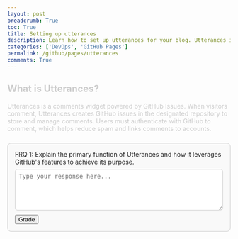 ```yaml
---
layout: post
breadcrumb: True
toc: True
title: Setting up utterances
description: Learn how to set up utterances for your blog. Utterances is a tool that allows you to have comments on your blog posts.
categories: ['DevOps', 'GitHub Pages']
permalink: /github/pages/utterances
comments: True
---
```


<div class="lesson-part" data-part="1" style="display:block; color: #ccc;">

<h2>What is Utterances?</h2>

Utterances is a comments widget powered by GitHub Issues. When visitors comment, Utterances creates GitHub issues in the designated repository to store and manage comments. Users must authenticate with GitHub to comment, which helps reduce spam and links comments to accounts.

<div class="frq-box" data-frq-id="1" style="border:1px solid #ccc; padding:1rem; border-radius:8px; margin:1.5rem 0; background:#f9f9f9; box-sizing:border-box; overflow:auto; word-wrap:break-word; white-space:normal; color: #222;">
    FRQ 1:
    Explain the primary function of Utterances and how it leverages GitHub's features to achieve its purpose.
    <textarea rows="5" placeholder="Type your response here..." style="width:100%; border-radius:6px; border:1px solid #ccc; padding:0.5rem; margin-top:0.5rem; background:#fff; color:#222; box-sizing:border-box;"></textarea>
    <button class="grade-button" style="margin-top: 10px;">Grade</button>
    <div class="feedback-box" style="margin-top:1rem; padding:0.8rem; border-radius:8px; background:#ecf0f1; border:1px solid #bdc3c7; color:#1a4d1a; display:none;"></div>
</div>
</div>


<div class="lesson-part" data-part="2" style="display:none; color: #ccc;">

<h2>How to Install Utterances</h2>

<p>Follow these steps to install Utterances on your repository:</p>
<ul>
  <li>Visit the Utterances GitHub App page and click "Install".</li>
  <li>Select the repository or grant access to all repositories as needed.</li>
  <li>Configure the app's permissions (issues access is required).</li>
</ul>

<h3>Usage Snippet (HTML include)</h3>

Place this script in an include (e.g., `_includes/utterances.html`) or directly in your post layout to enable comments:

<pre><code>&lt;script src="https://utteranc.es/client.js"
    repo="OWNER/REPO"
    issue-term="title"
    label="blogpost-comment"
    theme="github-light"
    crossorigin="anonymous"
async&gt;
&lt;/script&gt;</code></pre>

<div class="frq-box" data-frq-id="2" style="border:1px solid #ccc; padding:1rem; border-radius:8px; margin:1.5rem 0; background:#f9f9f9; box-sizing:border-box; overflow:auto; word-wrap:break-word; white-space:normal0; color: #222;">
    FRQ 2:
    A student reports that Utterances works locally but not on the live GitHub Pages site. What is the likely cause and fix?
    <textarea rows="5" placeholder="Type your response here..." style="width:100%; border-radius:6px; border:1px solid #ccc; padding:0.5rem; margin-top:0.5rem; background:#fff; color:#222; box-sizing:border-box;"></textarea>
    <button class="grade-button" style="margin-top: 10px;">Grade</button>
    <div class="feedback-box" style="margin-top:1rem; padding:0.8rem; border-radius:8px; background:#ecf0f1; border:1px solid #bdc3c7; color:#1a4d1a; display:none;"></div>
</div>
</div>

<div class="lesson-part" data-part="3" style="display:none; color: #ccc;">

<h2>Troubleshooting</h2>

<p>Common issues:</p>
<ul>
  <li>Utterances creates issues only if the configured repository has issue creation enabled.</li>
  <li>Make sure the <code>repo</code> attribute in the snippet points to the correct repository (owner/name).</li>
  <li>On GitHub Pages, ensure the page is deployed (not just local). If using Actions, confirm the deployment is successful.</li>
</ul>

<div class="frq-box" data-frq-id="3" style="border:1px solid #ccc; padding:1rem; border-radius:8px; margin:1.5rem 0; background:#f9f9f9; box-sizing:border-box; overflow:auto; word-wrap:break-word; white-space:normal; color: #222;">
    FRQ 3:
    List two checks you would perform if Utterances fails to create issues on the live site.
    <textarea rows="5" placeholder="Type your response here..." style="width:100%; border-radius:6px; border:1px solid #ccc; padding:0.5rem; margin-top:0.5rem; background:#fff; color:#222; box-sizing:border-box;"></textarea>
    <button class="grade-button" style="margin-top: 10px;">Grade</button>
    <div class="feedback-box" style="margin-top:1rem; padding:0.8rem; border-radius:8px; background:#ecf0f1; border:1px solid #bdc3c7; color:#1a4d1a; display:none;"></div>
</div>
</div>

<script>
    const FRQ_QUESTIONS = {
        '1': "Explain the primary function of Utterances and how it leverages GitHub's features to achieve its purpose.",
        '2': "A student reports that Utterances works locally but not on the live GitHub Pages site. What is the likely cause and fix?",
        '3': "List two checks you would perform if Utterances fails to create issues on the live site."
    };
    const gradeButtons = document.querySelectorAll('.grade-button');
    gradeButtons.forEach(button => {
        button.addEventListener('click', async () => {
            const frqBox = button.closest('.frq-box');
            const frqId = frqBox.dataset.frqId;
            const questionText = FRQ_QUESTIONS[frqId];
            const studentResponseTextArea = frqBox.querySelector('textarea');
            const feedbackBox = frqBox.querySelector('.feedback-box');
            const studentResponse = studentResponseTextArea.value.trim();
            if (!studentResponse) {
                showModal("Please enter your response before submitting.");
                return;
            }
            // Show loading state
            button.disabled = true;
            feedbackBox.style.display = 'block';
            feedbackBox.innerHTML = '<div class="flex items-center space-x-2"><div class="loading-spinner"></div><span>Grading...</span></div>';
            try {
                const systemPrompt = `
                    You are an expert tutor grading a student's answer to a free-response question about Jekyll and Liquid.
                    Your task is to:
                    1. Determine a grade for the student's response based on the following 1-5 scale:
                        - 5: The answer addresses all parts of the question and is detailed and comprehensive.
                        - 4: The answer is correct and addresses most parts of the question.
                        - 3: The answer is correct but may be incomplete or lack detail.
                        - 2: The answer has significant inaccuracies or is incomplete.
                        - 1: The answer is incorrect or does not address the question.
                        Write the grade like this: "Grade: (1-5)/5"
                    2. Provide detailed, constructive feedback explaining the grade.
                    3. Offer very short suggestions on what the user could improve on, enough to give them a hint but not enough for them to figure out what to answer.
                    The question is: "${questionText}"
                    The student's response is: "${studentResponse}"
                    Format your final output with a clear heading for the grade and the feedback. Also, in the final output don't include hashtags to make your text bigger, it messes with the system on my end.
                `;
                const apiKey = "AIzaSyB3Ky_RSgPsdXBt5I32ZVWRZ09Ont5_xmQ";
                const apiUrl = `https://generativelanguage.googleapis.com/v1beta/models/gemini-2.5-flash-preview-05-20:generateContent?key=${apiKey}`;
                const payload = {
                    contents: [{
                        parts: [
                            { text: systemPrompt }
                        ]
                    }]
                };
                const response = await fetchWithBackoff(apiUrl, {
                    method: 'POST',
                    headers: { 'Content-Type': 'application/json' },
                    body: JSON.stringify(payload)
                });
                if (!response.ok) {
                    throw new Error(`HTTP error! status: ${response.status}`);
                }
                const result = await response.json();
                const feedbackText = result?.candidates?.[0]?.content?.parts?.[0]?.text || "Could not generate feedback. Please try again.";
                const formattedFeedback = feedbackText
                    .replace(/\*\*(.*?)\*\*/g, '<strong>$1</strong>')
                    .replace(/\n/g, '<br>');
                feedbackBox.innerHTML = formattedFeedback;
                // Unlock next part if grade is 4 or 5
                const gradeMatch = feedbackText.match(/Grade:\s*(\d)\/5/);
                if (gradeMatch && parseInt(gradeMatch[1], 10) >= 4) {
                    const currentPart = parseInt(frqBox.closest('.lesson-part').dataset.part, 10);
                    const nextPart = document.querySelector(`.lesson-part[data-part="${currentPart + 1}"]`);
                    if (nextPart) {
                        nextPart.style.display = 'block';
                        nextPart.scrollIntoView({ behavior: 'smooth' });
                    }
                }
            } catch (error) {
                console.error("Error generating feedback:", error);
                feedbackBox.innerHTML = `<span style="color:red;">An error occurred while grading. Please try again.</span>`;
            } finally {
                button.disabled = false;
            }
        });
    });
    // Auto-save FRQ responses into localStorage
    document.addEventListener("DOMContentLoaded", () => {
        document.querySelectorAll(".frq-box textarea").forEach((textarea, index) => {
            const key = "jekyll_frq_answer_" + index;
            const saved = localStorage.getItem(key);
            if (saved) {
                textarea.value = saved;
            }
            textarea.addEventListener("input", () => {
                localStorage.setItem(key, textarea.value);
            });
        });
    });
    // Simple modal for alerts
    function showModal(message) {
        const modal = document.createElement('div');
        modal.className = 'modal';
        modal.innerHTML = `
            <div class="modal-content">
                <p>${message}</p>
                <button class="modal-button" onclick="this.closest('.modal').remove()">OK</button>
            </div>
        `;
        document.body.appendChild(modal);
    }
    // Exponential backoff for API retries
    async function fetchWithBackoff(url, options, retries = 3, delay = 1000) {
        for (let i = 0; i < retries; i++) {
            try {
                const response = await fetch(url, options);
                if (response.status === 429 && i < retries - 1) {
                    await new Promise(res => setTimeout(res, delay));
                    delay *= 2;
                    continue;
                }
                return response;
            } catch (error) {
                if (i < retries - 1) {
                    await new Promise(res => setTimeout(res, delay));
                    delay *= 2;
                    continue;
                }
                throw error;
            }
        }
    }
</script>
